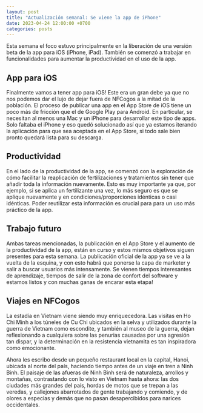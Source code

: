 ```yaml
---
layout: post
title: "Actualización semanal: Se viene la app de iPhone"
date: 2023-04-24 12:00:00 +0700
categories: posts
---
```


Esta semana el foco estuvo principalmente en la liberación de una versión beta de la app para iOS (iPhone, iPad). También se comenzó a trabajar en funcionalidades para aumentar la productividad en el uso de la app.

## App para iOS

Finalmente vamos a tener app para iOS! Este era un gran debe ya que no nos podemos dar el lujo de dejar fuera de NFCogos a la mitad de la población. El proceso de publicar una app en el App Store de iOS tiene un poco más de fricción que el de Google Play para Android. En particular, se necesitan al menos una Mac y un iPhone para desarrollar este tipo de apps. Solo faltaba el iPhone y eso quedó solucionado así que ya estamos iterando la aplicación para que sea aceptada en el App Store, si todo sale bien pronto quedará lista para su descarga.

## Productividad

En el lado de la productividad de la app, se comenzó con la exploración de cómo facilitar la reaplicación de fertilizaciones y tratamientos sin tener que añadir toda la información nuevamente. Esto es muy importante ya que, por ejemplo, si se aplica un fertilizante una vez, lo más seguro es que se aplique nuevamente y en condiciones/proporciones idénticas o casi idénticas. Poder reutilizar esta información es crucial para para un uso más práctico de la app.

## Trabajo futuro

Ambas tareas mencionadas, la publicación en el App Store y el aumento de la productividad de la app, están en curso y estos mismos objetivos siguen presentes para esta semana. La publicación oficial de la app ya se ve a la vuelta de la esquina, y con esto habrá que ponerse la capa de marketer y salir a buscar usuarios más intensamente. Se vienen tiempos interesantes de aprendizaje, tiempos de salir de la zona de confort del software y estamos listos y con muchas ganas de encarar esta etapa!

## Viajes en NFCogos

La estadía en Vietnam viene siendo muy enriquecedora. Las visitas en Ho Chi Minh a los túneles de Cu Chi ubicados en la selva y utilizados durante la guerra de Vietnam como escondite, y también al museo de la guerra, dejan reflexionando a cualquiera sobre las penurias causadas por una agresión tan dispar, y la determinación en la resistencia vietnamita es tan inspiradora como emocionante.

Ahora les escribo desde un pequeño restaurant local en la capital, Hanoi, ubicada al norte del país, haciendo tiempo antes de un viaje en tren a Ninh Binh. El paisaje de las afueras de Ninh Binh será de naturaleza, arrollos y montañas, contrastando con lo visto en Vietnam hasta ahora: las dos ciudades más grandes del país, hordas de motos que se trepan a las veredas, y callejones abarrotados de gente trabajando y comiendo, y de olores a especias y demás que no pasan desapercibidos para narices occidentales.
